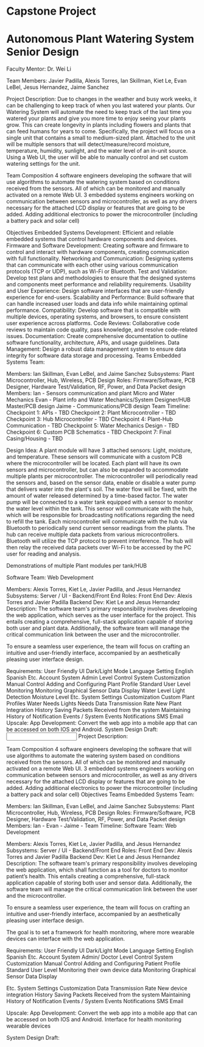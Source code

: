 # Capstone Project
# Autonomous Plant Watering System Senior Design

Faculty Mentor: Dr. Wei Li

Team Members: Javier Padilla, Alexis Torres, Ian Skillman, Kiet Le, Evan LeBel, Jesus Hernandez, Jaime Sanchez

Project Description:
Due to changes in the weather and busy work weeks, it can be challenging to keep track of when you last watered your plants. Our Watering System will automate the need to keep track of the last time you watered your plants and give you more time to enjoy seeing your plants grow. This can create longevity in plants including flowers and plants that can feed humans for years to come. 
Specifically, the project will focus on a single unit that contains a small to medium-sized plant. Attached to the unit will be multiple sensors that will detect/measure/record moisture, temperature, humidity, sunlight, and the water level of an in-unit source. Using a Web UI, the user will be able to manually control and set custom watering settings for the unit. 

Team Composition
4 software engineers developing the software that will use algorithms to automate the watering system based on conditions received from the sensors. All of which can be monitored and manually activated on a remote Web UI. 
3 embedded systems engineers working on communication between sensors and microcontroller, as well as any drivers necessary for the attached LCD display or features that are going to be added. Adding additional electronics to power the microcontroller (including a battery pack and solar cell)



Objectives
Embedded Systems Development: Efficient and reliable embedded systems that control hardware components and devices.
Firmware and Software Development: Creating software and firmware to control and interact with hardware components, creating communication with full functionality.
Networking and Communication: Designing systems that can communicate with each other using various communication protocols (TCP or UDP), such as Wi-Fi or Bluetooth.
Test and Validation: Develop test plans and methodologies to ensure that the designed systems and components meet performance and reliability requirements.
Usability and User Experience: Design software interfaces that are user-friendly experience for end-users.
Scalability and Performance: Build software that can handle increased user loads and data info while maintaining optimal performance.
Compatibility: Develop software that is compatible with multiple devices, operating systems, and browsers, to ensure consistent user experience across platforms.
Code Reviews: Collaborative code reviews to maintain code quality, pass knowledge, and resolve code-related issues.
Documentation: Create comprehensive documentation to outline software functionality, architecture, APIs, and usage guidelines.
Data Management: Design a robust data management system to ensure data integrity for software data storage and processing.
Teams
Embedded Systems Team:

Members: Ian Skillman, Evan LeBel, and Jaime Sanchez
Subsystems: Plant Microcontroller, Hub, Wireless, PCB Design
Roles: Firmware/Software, PCB Designer, Hardware Test/Validation, RF, Power, and Data Packet design
Members: 
Ian     - Sensors communication and plant Micro and Water Mechanics
	Evan  - Plant info and Water Mechanics/System Designer/HUB Master/PCB design
	Jaime - Communications/PCB design
Team Timeline:
Checkpoint 1: APIs - TBD
Checkpoint 2: Plant Microcontroller  - TBD
Checkpoint 3: Hub Microcontroller - TBD
Checkpoint 4: Plant-Hub Communication - TBD 
Checkpoint 5: Water Mechanics Design  - TBD
Checkpoint 6: Custom PCB Schematics - TBD 
Checkpoint 7: Final Casing/Housing - TBD



Design Idea:
A plant module will have 3 attached sensors: Light, moisture, and temperature. These sensors will communicate with a custom PCB where the microcontroller will be located. Each plant will have its own sensors and microcontroller, but can also be expanded to accommodate multiple plants per microcontroller. The microcontroller will periodically read the sensors and, based on the sensor data, enable or disable a water pump that delivers water into the plant's soil. The water flow will be fixed, with the amount of water released determined by a time-based factor. The water pump will be connected to a water tank equipped with a sensor to monitor the water level within the tank. This sensor will communicate with the hub, which will be responsible for broadcasting notifications regarding the need to refill the tank. Each microcontroller will communicate with the hub via Bluetooth to periodically send current sensor readings from the plants. The hub can receive multiple data packets from various microcontrollers. Bluetooth will utilize the TCP protocol to prevent interference. The hub will then relay the received data packets over Wi-Fi to be accessed by the PC user for reading and analysis.

Demonstrations of multiple Plant modules per tank/HUB


Software Team: Web Development

Members: Alexis Torres, Kiet Le, Javier Padilla, and Jesus Hernandez
Subsystems: Server / UI - Backend/Front End
Roles:
	Front End Dev: Alexis Torres and Javier Padilla
	Backend Dev: Kiet Le and Jesus Hernandez
Description:
The software team's primary responsibility involves developing the web application, which serves as the user interface for the project. This entails creating a comprehensive, full-stack application capable of storing both user and plant data. Additionally, the software team will manage the critical communication link between the user and the microcontroller.

To ensure a seamless user experience, the team will focus on crafting an intuitive and user-friendly interface, accompanied by an aesthetically pleasing user interface design.

Requirements: 
User Friendly UI
Dark/Light Mode
Language Setting
English
Spanish
Etc.
Account System
Admin Level Control
System Customization
Manual Control
Adding and Configuring Plant Profile
Standard User Level
Monitoring 
Monitoring
Graphical Sensor Data Display
Water Level
Light Detection
Moisture Level
Etc.
System Settings Customization
Custom Plant Profiles
Water Needs
Lights Needs
Data Transmission Rate
New Plant Integration
History
Saving Packets Received from the system
Maintaining History of Notification Events / System Events
Notifications 
SMS
Email
Upscale:
App Development:
Convert the web app into a mobile app that can be accessed on both IOS and Android. 
System Design Draft:
<INPUT PROJECT NAME>
Project Description: <NEEDS WORK>

Team Composition
4 software engineers developing the software that will use algorithms to automate the watering system based on conditions received from the sensors. All of which can be monitored and manually activated on a remote Web UI. 
3 embedded systems engineers working on communication between sensors and microcontroller, as well as any drivers necessary for the attached LCD display or features that are going to be added. Adding additional electronics to power the microcontroller (including a battery pack and solar cell)
Objectives <Fill in Data>
Teams
Embedded Systems Team: <NEED WORK>

Members: Ian Skillman, Evan LeBel, and Jaime Sanchez
Subsystems: Plant Microcontroller, Hub, Wireless, PCB Design
Roles: Firmware/Software, PCB Designer, Hardware Test/Validation, RF, Power, and Data Packet design
Members: 
Ian     - 
	Evan  - 
	Jaime - 
Team Timeline:
Software Team: Web Development

Members: Alexis Torres, Kiet Le, Javier Padilla, and Jesus Hernandez
Subsystems: Server / UI - Backend/Front End
Roles:
	Front End Dev: Alexis Torres and Javier Padilla
	Backend Dev: Kiet Le and Jesus Hernandez
Description:
The software team's primary responsibility involves developing the web application, which shall function as a tool for doctors to monitor patient’s health. This entails creating a comprehensive, full-stack application capable of storing both user and sensor data. Additionally, the software team will manage the critical communication link between the user and the microcontroller. 

To ensure a seamless user experience, the team will focus on crafting an intuitive and user-friendly interface, accompanied by an aesthetically pleasing user interface design.


The goal is to set a framework for health monitoring, where more wearable devices can interface with the web application.  

Requirements: 
User Friendly UI
Dark/Light Mode
Language Setting
English
Spanish
Etc.
Account System
Admin/ Doctor Level Control
System Customization
Manual Control
Adding and Configuring Patient Profile
Standard User Level
Monitoring their own device data
Monitoring
Graphical Sensor Data Display


Etc.
System Settings Customization
Data Transmission Rate
New device integration
History
Saving Packets Received from the system
Maintaining History of Notification Events / System Events
Notifications 
SMS
Email

Upscale:
App Development:
Convert the web app into a mobile app that can be accessed on both IOS and Android. 
Interface for health monitoring wearable devices

System Design Draft:
